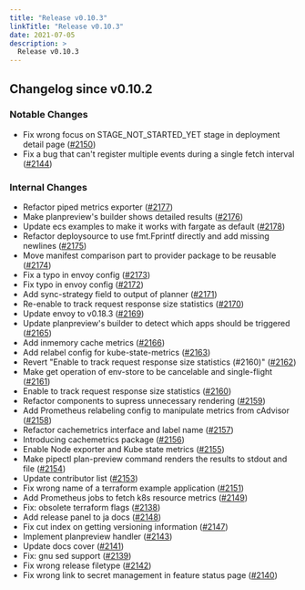 ```yaml
---
title: "Release v0.10.3"
linkTitle: "Release v0.10.3"
date: 2021-07-05
description: >
  Release v0.10.3
---
```


## Changelog since v0.10.2

### Notable Changes
* Fix wrong focus on STAGE_NOT_STARTED_YET stage in deployment detail page ([#2150](https://github.com/pipe-cd/pipe/pull/2150))
* Fix a bug that can't register multiple events during a single fetch interval ([#2144](https://github.com/pipe-cd/pipe/pull/2144))

### Internal Changes
* Refactor piped metrics exporter ([#2177](https://github.com/pipe-cd/pipe/pull/2177))
* Make planpreview's builder shows detailed results ([#2176](https://github.com/pipe-cd/pipe/pull/2176))
* Update ecs examples to make it works with fargate as default ([#2178](https://github.com/pipe-cd/pipe/pull/2178))
* Refactor deploysource to use fmt.Fprintf directly and add missing newlines ([#2175](https://github.com/pipe-cd/pipe/pull/2175))
* Move manifest comparison part to provider package to be reusable ([#2174](https://github.com/pipe-cd/pipe/pull/2174))
* Fix a typo in envoy config ([#2173](https://github.com/pipe-cd/pipe/pull/2173))
* Fix typo in envoy config ([#2172](https://github.com/pipe-cd/pipe/pull/2172))
* Add sync-strategy field to output of planner ([#2171](https://github.com/pipe-cd/pipe/pull/2171))
* Re-enable to track request response size statistics ([#2170](https://github.com/pipe-cd/pipe/pull/2170))
* Update envoy to v0.18.3 ([#2169](https://github.com/pipe-cd/pipe/pull/2169))
* Update planpreview's builder to detect which apps should be triggered ([#2165](https://github.com/pipe-cd/pipe/pull/2165))
* Add inmemory cache metrics ([#2166](https://github.com/pipe-cd/pipe/pull/2166))
* Add relabel config for kube-state-metrics ([#2163](https://github.com/pipe-cd/pipe/pull/2163))
* Revert "Enable to track request response size statistics (#2160)" ([#2162](https://github.com/pipe-cd/pipe/pull/2162))
* Make get operation of env-store to be cancelable and single-flight ([#2161](https://github.com/pipe-cd/pipe/pull/2161))
* Enable to track request response size statistics ([#2160](https://github.com/pipe-cd/pipe/pull/2160))
* Refactor components to supress unnecessary rendering ([#2159](https://github.com/pipe-cd/pipe/pull/2159))
* Add Prometheus relabeling config to manipulate metrics from cAdvisor ([#2158](https://github.com/pipe-cd/pipe/pull/2158))
* Refactor cachemetrics interface and label name ([#2157](https://github.com/pipe-cd/pipe/pull/2157))
* Introducing cachemetrics package ([#2156](https://github.com/pipe-cd/pipe/pull/2156))
* Enable Node exporter and Kube state metrics ([#2155](https://github.com/pipe-cd/pipe/pull/2155))
* Make pipectl plan-preview command renders the results to stdout and file ([#2154](https://github.com/pipe-cd/pipe/pull/2154))
* Update contributor list ([#2153](https://github.com/pipe-cd/pipe/pull/2153))
* Fix wrong name of a terraform example application ([#2151](https://github.com/pipe-cd/pipe/pull/2151))
* Add Prometheus jobs to fetch k8s resource metrics ([#2149](https://github.com/pipe-cd/pipe/pull/2149))
* Fix: obsolete terraform flags ([#2138](https://github.com/pipe-cd/pipe/pull/2138))
* Add release panel to ja docs ([#2148](https://github.com/pipe-cd/pipe/pull/2148))
* Fix cut index on getting versioning information ([#2147](https://github.com/pipe-cd/pipe/pull/2147))
* Implement planpreview handler ([#2143](https://github.com/pipe-cd/pipe/pull/2143))
* Update docs cover ([#2141](https://github.com/pipe-cd/pipe/pull/2141))
* Fix: gnu sed support ([#2139](https://github.com/pipe-cd/pipe/pull/2139))
* Fix wrong release filetype ([#2142](https://github.com/pipe-cd/pipe/pull/2142))
* Fix wrong link to secret management in feature status page ([#2140](https://github.com/pipe-cd/pipe/pull/2140))
